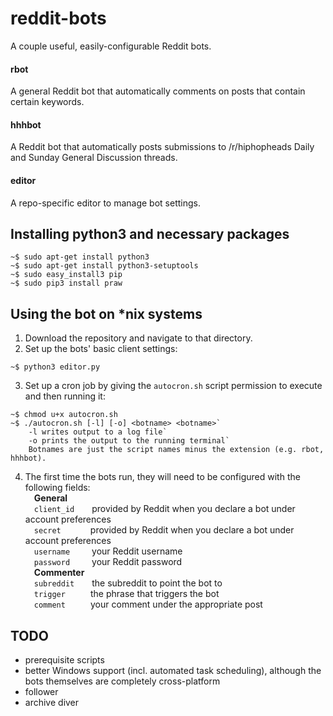 # reddit-bots
A couple useful, easily-configurable Reddit bots.

#### rbot
A general Reddit bot that automatically comments on posts that contain certain keywords.

#### hhhbot
A Reddit bot that automatically posts submissions to /r/hiphopheads Daily and Sunday General Discussion threads.

#### editor
A repo-specific editor to manage bot settings.

## Installing python3 and necessary packages
```
~$ sudo apt-get install python3
~$ sudo apt-get install python3-setuptools
~$ sudo easy_install3 pip
~$ sudo pip3 install praw
```

## Using the bot on \*nix systems
1. Download the repository and navigate to that directory.
2. Set up the bots' basic client settings:
```
~$ python3 editor.py
```
3. Set up a cron job by giving the `autocron.sh` script permission to execute and then running it:  
```
~$ chmod u+x autocron.sh
~$ ./autocron.sh [-l] [-o] <botname> <botname>`
	-l writes output to a log file`
	-o prints the output to the running terminal`
	Botnames are just the script names minus the extension (e.g. rbot, hhhbot).
```
4. The first time the bots run, they will need to be configured with the following fields:  
&emsp;__General__  
&emsp;`client_id`&emsp;&emsp;provided by Reddit when you declare a bot under account preferences  
&emsp;`secret`&emsp;&emsp;&emsp;&thinsp;&thinsp;provided by Reddit when you declare a bot under account preferences  
&emsp;`username`&emsp;&emsp;&ensp;your Reddit username  
&emsp;`password`&emsp;&emsp;&ensp;your Reddit password  
&emsp;__Commenter__   
&emsp;`subreddit`&emsp;&emsp;the subreddit to point the bot to  
&emsp;`trigger`&emsp;&emsp;&ensp;&thinsp;&thinsp;the phrase that triggers the bot  
&emsp;`comment`&emsp;&emsp;&ensp;&thinsp;&thinsp;your comment under the appropriate post  

## TODO
- prerequisite scripts
- better Windows support (incl. automated task scheduling), although the bots themselves are completely cross-platform <!-- schtasks /tn /? -->
- follower
- archive diver
